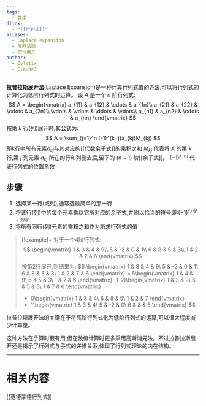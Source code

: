 ```yaml
---
tags:
  - 数学
dlink:
  - "[[行列式]]"
aliases:
  - Laplace expansion
  - 展开法则
  - 按行展开
author:
  - Cyletix
  - Claude3
---
```

**拉普拉斯展开法**(Laplace Expansion)是一种计算行列式值的方法,可以将行列式的计算化为低阶行列式的运算。
设 $A$ 是一个 $n$ 阶行列式:
$$
A = \begin{vmatrix}
a_{11} & a_{12} & \cdots & a_{1n}\\
a_{21} & a_{22} & \cdots & a_{2n}\\
\vdots & \vdots & \ddots & \vdots\\
a_{n1} & a_{n2} & \cdots & a_{nn}
\end{vmatrix}
$$
按第 $k$ 行(列)展开时,其公式为:
$$
A = \sum_{j=1}^n (-1)^{k+j}a_{kj}M_{kj}
$$
即k行中所有元素$a_{kj}$与其对应的[[代数余子式]]的乘积之和
$M_{kj}$ 代表将 $A$ 的第 $k$ 行,第 $j$ 列元素 $a_{kj}$ 所在的行和列删去后,留下的 $(n-1)$ 阶[[余子式]]。
$(-1)^{k+j}$ 代表行列式的位置系数

## 步骤
1. 选择某一行(或列),通常选最简单的那一行
2. 将该行(列)中的每个元素乘以它所对应的余子式,并附以恰当的符号即:$(-1)^{行号+列号}$
3. 将所有同行(列)元素的乘积之和作为所求行列式的值

>[!example]+
> 对于一个4阶行列式:
> $$
> \begin{vmatrix}
> 1 & 3 & 4 & 9\\
> 5 & -2 & 0 & 1\\
> 6 & 8 & 5 & 3\\
> 1 & 2 & 7 & 6
> \end{vmatrix}
> $$
> 按第2行展开,则结果为:
> $$
> \begin{vmatrix}
> 1 & 3 & 4 & 9\\
> 5 & -2 & 0 & 1\\
> 6 & 8 & 5 & 3\\
> 1 & 2 & 7 & 6
> \end{vmatrix}
> = 5\begin{vmatrix}
> 1 & 4 & 9\\
> 6 & 5 & 3\\
> 1 & 7 & 6
> \end{vmatrix}
> -(-2)\begin{vmatrix}
> 1 & 3 & 9\\
> 6 & 5 & 3\\
> 1 & 7 & 6
> \end{vmatrix}
> + 0\begin{vmatrix}
> 1 & 3 & 4\\
> 6 & 8 & 5\\
> 1 & 2 & 7
> \end{vmatrix}
> + 1\begin{vmatrix}
> 1 & 3 & 4\\
> 5 & -2 & 0\\ 
> 6 & 8 & 5
> \end{vmatrix}
> $$

拉普拉斯展开法的关键在于将高阶行列式化为低阶行列式的运算,可以很大程度减少计算量。

这种方法在手算时很有用,但在数值计算时更多采用高斯消元法。不过拉普拉斯展开还是揭示了行列式与子式的递推关系,体现了行列式理论的内在结构。


---
# 相关内容
[[范德蒙德行列式]]

